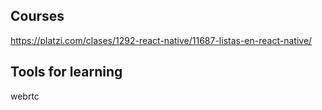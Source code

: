 ## Courses

https://platzi.com/clases/1292-react-native/11687-listas-en-react-native/

## Tools for learning

webrtc
